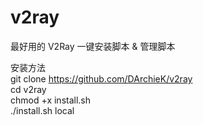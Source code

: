 # v2ray
最好用的 V2Ray 一键安装脚本 &amp; 管理脚本

安装方法  
git clone https://github.com/DArchieK/v2ray  
cd v2ray  
chmod +x install.sh  
./install.sh local  
